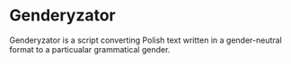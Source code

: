 # Genderyzator
 Genderyzator is a script converting Polish text written in a gender-neutral format to a particualar grammatical gender.
